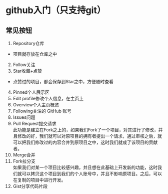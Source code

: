 # github入门（只支持git）
## 常见按钮
1. Repository仓库    
* 项目就存放在仓库之中    
2. Follow关注    
3. Star收藏+点赞    
* 点赞过的项目，都会保存到Star之中，方便随时查看      
4. Pinned个人展示区    
5. Edit profile修改个人信息，在主页上    
6. Overview个人主页概览  
7. Following关注的 GitHub 账号     
8. Issues问题  
9. Pull Request提交请求    
此功能是建立在Fork之上的，如果我们Fork了一个项目，对其进行了修改，并且修改的好，我们就可以对原项目的拥有者提出一个请求，通过审核之后，就可以把我们修改过的内容合并到原项目之中，这时我们就成了该项目的贡献者。    
10. Merge合并    
11. Fork拉分支    
如果我们对某一个项目比较感兴趣，并且想在此基础上开发新的功能，这时我们就可以拷贝这个项目到我们的个人账号中，并且不影响原项目。之后，可以在复制的项目中进行开发。    
12. Gist分享代码片段
